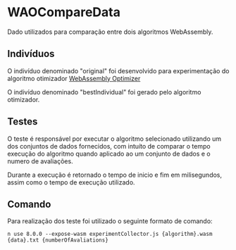 # WAOCompareData

Dado utilizados para comparação entre dois algoritmos WebAssembly.

## Indivíduos

O indivíduo denominado "original" foi desenvolvido para experimentação do algoritmo otimizador [WebAssembly Optimizer](https://github.com/fabiomd/TCC/blob/master/README.md)

O indivíduo denominado "bestIndividual" foi gerado pelo algoritmo otimizador.

## Testes

O teste é responsável por executar o algoritmo selecionado utilizando um dos conjuntos de dados fornecidos, com intuíto de comparar o tempo execução do algoritmo quando aplicado ao um conjunto de dados e o numero de avaliações. 

Durante a execução é retornado o tempo de inicio e fim em milisegundos, assim como o tempo de execução utilizado.

## Comando

Para realização dos teste foi utilizado o seguinte formato de comando:

```
n use 8.0.0 --expose-wasm experimentCollector.js {algorithm}.wasm {data}.txt {numberOfAvaliations}
```
